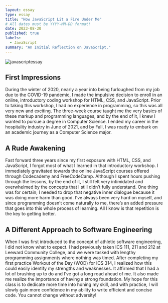 ```yaml
---
layout: essay
type: essay
title: "How JavaScript Lit a Fire Under Me"
# All dates must be YYYY-MM-DD format!
date: 2023-08-30
published: true
labels:
  - JavaScript
summary: "An Initial Reflection on JavaScript."
---
```

![javascriptessay](https://github.com/amiyoshikawa/amiyoshikawa.github.io/assets/143127989/c4dc284a-16c8-4a21-818e-3d552525cc7b)

## First Impressions

During the winter of 2020, nearly a year into being furloughed from my job due to the COVID-19 pandemic, I made the impulsive decision to enroll in an online, introductory coding workshop for HTML, CSS, and JavaScript. Prior to taking this workshop, I had no experience in programming, so this was all very new and exciting. The three-week course taught me the very basics of these markup and programming languages, and by the end of it, I knew I wanted to pursue a degree in Computer Science. I ended my career in the hospitality industry in June of 2021, and by Fall, I was ready to embark on an academic journey as a Computer Science major.

## A Rude Awakening

Fast forward three years since my first exposure with HTML, CSS, and JavaScript, I forgot most of what I learned in that introductory workshop. I immediately gravitated towards the online JavaScript courses offered through Codecademy and FreeCodeCamp. Although I spent hours pushing through the lessons, by the end of it, I still felt very intimidated and overwhelmed by the concepts that I still didn’t fully understand. One thing was for certain; I needed to drop that negative inner dialogue because it was doing more harm than good. I’ve always been very hard on myself, and since programming doesn’t come naturally to me, there’s an added pressure that goes into this whole process of learning. All I know is that repetition is the key to getting better. 

## A Different Approach to Software Engineering

When I was first introduced to the concept of athletic software engineering, I did not know what to expect. I had previously taken ICS 111, 211 and 212 at Leeward Community College, and we were tasked with lengthy programming assignments where nothing was timed. After completing my first practice Workout of the Day (WOD) for ICS 314, I realized how this could easily identify my strengths and weaknesses. It affirmed that I had a lot of brushing up to do and I’ve got a long road ahead of me. It also made me realize the importance of having a strong foundation. My hope for this class is to dedicate more time into honing my skill, and with practice, I will slowly gain more confidence in my ability to write efficient and concise code. You cannot change without adversity!
